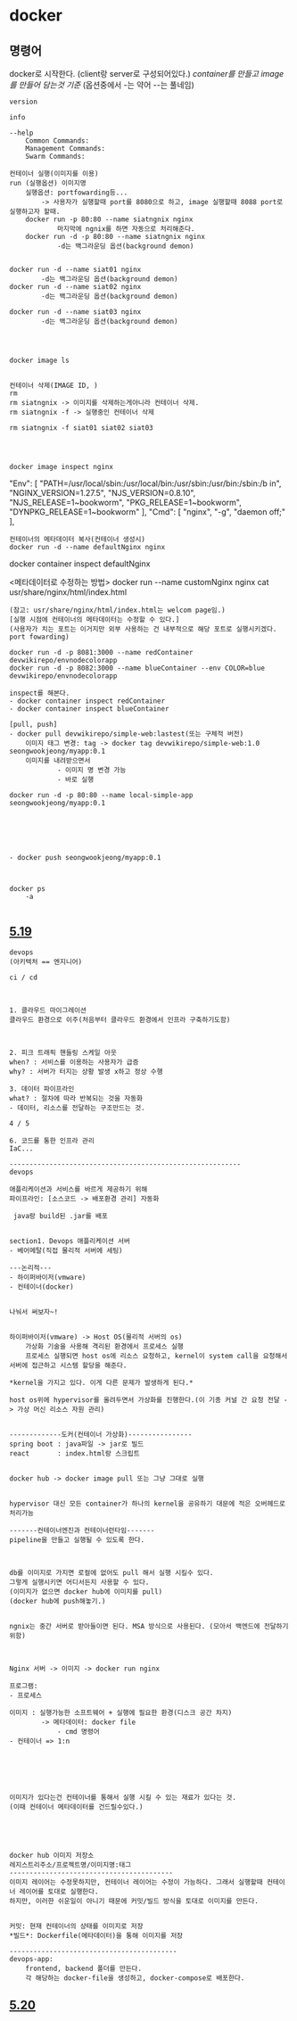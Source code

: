 # docker

## 명령어



docker로 시작한다. (client랑 server로 구성되어있다.)
*container를 만들고 image를 만들어 담는것 기준*
(옵션중에서 -는 약어 --는 풀네임)

```
version

info

--help
	Common Commands:
	Management Commands:
	Swarm Commands:

컨테이너 실행(이미지를 이용)
run (실행옵션) 이미지명
	실행옵션: portfowarding등...
		-> 사용자가 실행할때 port를 8080으로 하고, image 실행할때 8088 port로 실행하고자 할때.	
	docker run -p 80:80 --name siatngnix nginx
			마지막에 ngnix를 하면 자동으로 처리해준다.
	docker run -d -p 80:80 --name siatngnix nginx
			-d는 백그라운딩 옵션(background demon)


```
	docker run -d --name siat01 nginx
			-d는 백그라운딩 옵션(background demon)
	docker run -d --name siat02 nginx
			-d는 백그라운딩 옵션(background demon)

	docker run -d --name siat03 nginx
			-d는 백그라운딩 옵션(background demon)

		
	
```



docker image ls


컨테이너 삭제(IMAGE ID, )
rm 
rm siatngnix -> 이미지를 삭제하는게아니라 컨테이너 삭제.
rm siatngnix -f -> 실행중인 컨테이너 삭제

```
	rm siatngnix -f siat01 siat02 siat03
```



docker image inspect nginx
```
 "Env": [
                "PATH=/usr/local/sbin:/usr/local/bin:/usr/sbin:/usr/bin:/sbin:/b
in",
                "NGINX_VERSION=1.27.5",
                "NJS_VERSION=0.8.10",
                "NJS_RELEASE=1~bookworm",
                "PKG_RELEASE=1~bookworm",
                "DYNPKG_RELEASE=1~bookworm"
            ],
            "Cmd": [
                "nginx",
                "-g",
                "daemon off;"
            ],


```
컨테이너의 메타데이터 복사(컨테이너 생성시)
docker run -d --name defaultNginx nginx
```
docker container inspect defaultNginx 





<메타데이터로 수정하는 방법>
docker run --name customNginx nginx cat usr/share/nginx/html/index.html
```
(참고: usr/share/nginx/html/index.html는 welcom page임.)
[실행 시점에 컨테이너의 메타데이터는 수정할 수 있다.]
(사용자가 치는 포트는 이거지만 외부 사용하는 건 내부적으로 해당 포트로 실행시키겠다. port fowarding)
```
	docker run -d -p 8081:3000 --name redContainer devwikirepo/envnodecolorapp
	docker run -d -p 8082:3000 --name blueContainer --env COLOR=blue devwikirepo/envnodecolorapp
```
inspect를 해본다.
- docker container inspect redContainer 
- docker container inspect blueContainer 

[pull, push]
- docker pull devwikirepo/simple-web:lastest(또는 구체적 버전)
	이미지 태그 변경: tag -> docker tag devwikirepo/simple-web:1.0 seongwookjeong/myapp:0.1
	이미지를 내려받으면서 
			- 이미지 명 변경 가능
			- 바로 실행

```
	docker run -d -p 80:80 --name local-simple-app seongwookjeong/myapp:0.1
```


```
	
```



- docker push seongwookjeong/myapp:0.1



docker ps
	-a


```


## [5.19]()
```
devops
(아키텍처 == 엔지니어)

ci / cd



1. 클라우드 마이그레이션
클라우드 환경으로 이주(처음부터 클라우드 환경에서 인프라 구축하기도함)



2. 피크 트래픽 핸들링 스케일 아웃
when? : 서비스를 이용하는 사용자가 급증
why? : 서버가 터지는 상황 발생 x하고 정상 수행

3. 데이터 파이프라인
what? : 절차에 따라 반복되는 것을 자동화
- 데이터, 리소스를 전달하는 구조만드는 것.

4 / 5

6. 코드를 통한 인프라 관리
IaC...

----------------------------------------------------------
devops

애플리케이션과 서비스를 바르게 제공하기 위해
파이프라인: [소스코드 -> 배포환경 관리] 자동화

 java랑 build된 .jar를 배포


section1. Devops 애플리케이션 서버
- 베어메탈(직접 물리적 서버에 세팅)

---논리적---
- 하이퍼바이저(vmware)
- 컨테이너(docker)


나눠서 써보자~!


하이퍼바이저(vmware) -> Host OS(물리적 서버의 os)
	가상화 기술을 사용해 격리된 환경에서 프로세스 실행
	프로세스 실행되면 host os에 리소스 요청하고, kernel이 system call을 요청해서 서버에 접근하고 시스템 할당을 해준다.

*kernel을 가지고 있다. 이게 다른 문제가 발생하게 된다.*

host os위에 hypervisor를 올려두면서 가상화를 진행한다.(이 기종 커널 간 요청 전달 -> 가상 머신 리소스 자원 관리)


-------------도커(컨테이너 가상화)----------------
spring boot	: java파일 -> jar로 빌드 
react		: index.html랑 스크립트


docker hub -> docker image pull 또는 그냥 그대로 실행


hypervisor 대신 모든 container가 하나의 kernel을 공유하기 대문에 적은 오버헤드로 처리가능

-------컨테이너엔진과 컨테이너런타임-------
pipeline을 만들고 실행될 수 있도록 한다.



db를 이미지로 가지면 로컬에 없어도 pull 해서 실행 시킬수 있다.
그렇게 실행시키면 어디서든지 사용할 수 있다.
(이미지가 없으면 docker hub에 이미지를 pull)
(docker hub에 push해놓기.)


ngnix는 중간 서버로 받아들이면 된다. MSA 방식으로 사용된다. (모아서 백엔드에 전달하기 위함)



Nginx 서버 -> 이미지 -> docker run nginx

프로그램: 
- 프로세스

이미지 : 실행가능한 소프트웨어 + 실행에 필요한 환경(디스크 공간 차지)
		-> 메타데이터: docker file
			- cmd 명령어
- 컨테이너 => 1:n






이미지가 있다는건 컨테이너를 통해서 실행 시킬 수 있는 재료가 있다는 것.
(이때 컨테이너 메타데이터를 건드릴수있다.)





docker hub 이미지 저장소
레지스트리주소/프로젝트명/이미지명:태그
-----------------------------------------
이미지 레이어는 수정못하지만, 컨테이너 레이어는 수정이 가능하다. 그래서 실행할때 컨테이너 레이어를 토대로 실행한다.
하지만, 이러한 쉬운일이 아니기 때문에 커밋/빌드 방식을 토대로 이미지를 만든다.


커밋: 현재 컨테이너의 상태를 이미지로 저장
*빌드*: Dockerfile(메타데이터)을 통해 이미지를 저장

------------------------------------------
devops-app: 
	frontend, backend 폴더를 만든다. 
	각 해당하는 docker-file을 생성하고, docker-compose로 배포한다.

```
























## [5.20]()
